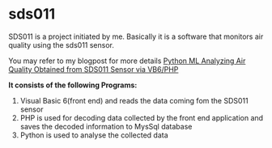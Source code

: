 # sds011
SDS011 is a project initiated by me. Basically it is a software that monitors air quality using the sds011 sensor.

<p>You may refer to my blogpost for more details <a href="https://pythondatascienceprojectsblog.blogspot.com/2022/02/python-ml-analyzing-air-quality.html">Python ML Analyzing Air Quality Obtained from SDS011 Sensor via VB6/PHP</a> 
<p><b>It consists of the following Programs:</b></p>
<ol> <li>Visual Basic 6(front end) and reads the data coming fom the SDS011 sensor</li> 
     <li> PHP is used for decoding data collected by the front end application and saves the decoded information to MysSql database</li>
     <li>Python is used to analyse the collected data</li>
<ol>    


